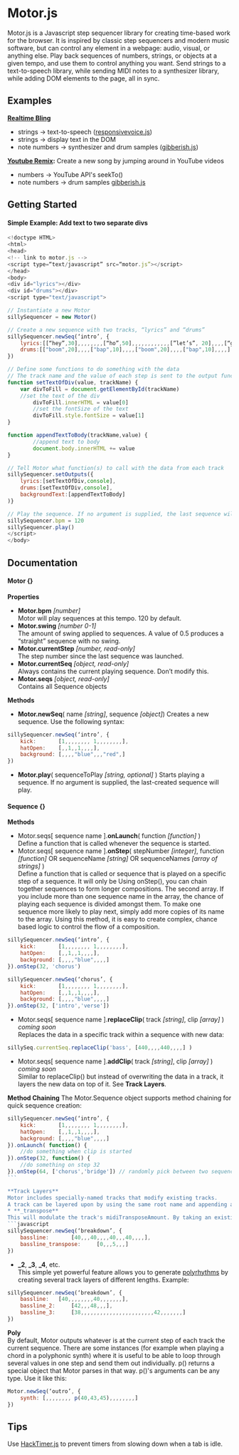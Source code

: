 # Motor.js
Motor.js is a Javascript step sequencer library for creating time-based work for the browser. It is inspired by classic step sequencers and modern music software, but can control any element in a webpage: audio, visual, or anything else. Play back sequences of numbers, strings, or objects at a given tempo, and use them to control anything you want. Send strings to a text-to-speech library, while sending MIDI notes to a synthesizer library, while adding DOM elements to the page, all in sync.

## Examples
**[Realtime Bling](http://urmston.xyz/realtimebling)**
- strings -> text-to-speech ([responsivevoice.js](link))
- strings -> display text in the DOM
- note numbers -> synthesizer and drum samples ([gibberish.js](https://github.com/charlieroberts/Gibberish))

**[Youtube Remix](http://urmston.xyz/trackYoutubeRemix):** Create a new song by jumping around in YouTube videos
- numbers -> YouTube API's seekTo()
- note numbers -> drum samples [gibberish.js](https://github.com/charlieroberts/Gibberish)

## Getting Started
#### Simple Example: Add text to two separate divs
```javascript
<!doctype HTML>
<html>
<head>
<!-- link to motor.js -->
<script type=“text/javascript” src=“motor.js”></script>
</head>
<body>
<div id="lyrics"></div>
<div id="drums"></div>
<script type="text/javascript">

// Instantiate a new Motor
sillySequencer = new Motor()

// Create a new sequence with two tracks, “lyrics” and “drums”
sillySequencer.newSeq(‘intro’, {
	lyrics:[[“hey”,30],,,,,,,,[“ho”,50],,,,,,,,,,,,[”let’s”, 20],,,,[“go”,50],,,,,,,,],
	drums:[["boom",20],,,,["bap",10],,,,["boom",20],,,,["bap",10],,,,]
})

// Define some functions to do something with the data
// The track name and the value of each step is sent to the output functions
function setTextOfDiv(value, trackName) {
   	var divToFill = document.getElementById(trackName)
   	//set the text of the div
    	divToFill.innerHTML = value[0]
    	//set the fontSize of the text
    	divToFill.style.fontSize = value[1]
}

function appendTextToBody(trackName,value) {
    	//append text to body
    	document.body.innerHTML += value
}

// Tell Motor what function(s) to call with the data from each track
sillySequencer.setOutputs({
	lyrics:[setTextOfDiv,console],
	drums:[setTextOfDiv,console],
	backgroundText:[appendTextToBody]
)}

// Play the sequence. If no argument is supplied, the last sequence will play.
sillySequencer.bpm = 120
sillySequencer.play()
</script>
</body>
```

## Documentation
#### Motor {}
**Properties**
* **Motor.bpm** *[number]*     
Motor will play sequences at this tempo. 120 by default.
* **Motor.swing** *[number 0-1]*     
The amount of swing applied to sequences. A value of 0.5 produces a “straight” sequence with no swing.
* **Motor.currentStep** *[number, read-only]*     
The step number since the last sequence was launched.
* **Motor.currentSeq** *[object, read-only]*      
Always contains the current playing sequence. Don’t modify this.
* **Motor.seqs** *[object, read-only]*     
Contains all Sequence objects

**Methods**     
* **Motor.newSeq**( name *[string]*, sequence *[object]*)
Creates a new sequence. Use the following syntax:
```javascript
sillySequencer.newSeq(‘intro’, {  
	kick: 		[1,,,,,,,, 1,,,,,,,,],  
	hatOpen: 	[,,1,,1,,,,],  
	background:	[,,,,"blue",,,"red",]
})
```
* **Motor.play**( sequenceToPlay *[string, optional]* )
Starts playing a sequence. If no argument is supplied, the last-created sequence will play.


#### Sequence {}
**Methods**     
* Motor.seqs[ sequence name ].**onLaunch**( function *[function]* )     
Define a function that is called whenever the sequence is started.
* Motor.seqs[ sequence name ].**onStep**( stepNumber *[integer]*, function *[function]* OR sequenceName *[string]* OR sequenceNames *[array of strings]* )    
Define a function that is called or sequence that is played on a specific step of a sequence. It will only be 
Using onStep(), you can chain together sequences to form longer compositions. The second array. If you include more than one sequence name in the array, the chance of playing each sequence is divided amongst them. To make one sequence more likely to play next, simply add more copies of its name to the array. Using this method, it is easy to create complex, chance based logic to control the flow of a composition.

```javascript
sillySequencer.newSeq(‘intro’, {  
	kick: 		[1,,,,,,,, 1,,,,,,,,],  
	hatOpen: 	[,,1,,1,,,,],  
	background:	[,,,,"blue",,,,]
}).onStep(32, 'chorus')

sillySequencer.newSeq(‘chorus’, {  
	kick: 		[1,,,,,,,, 1,,,,,,,,],  
	hatOpen: 	[,,1,,1,,,,],  
	background:	[,,,,"blue",,,,]
}).onStep(32, ['intro','verse'])
````
* Motor.seqs[ sequence name ].**replaceClip**( track *[string]*, clip *[array]* ) *coming soon*     
Replaces the data in a specific track within a sequence with new data: 
```javascript
sillySeq.currentSeq.replaceClip('bass', [440,,,,440,,,,] )
```
* Motor.seqs[ sequence name ].**addClip**( track *[string]*, clip *[array]* ) *coming soon*      
Similar to replaceClip() but instead of overwriting the data in a track, it layers the new data on top of it. See **Track Layers**.

**Method Chaining**
The Motor.Sequence object supports method chaining for quick sequence creation:
````javascript
sillySequencer.newSeq(‘intro’, {  
	kick: 		[1,,,,,,,, 1,,,,,,,,],  
	hatOpen: 	[,,1,,1,,,,],  
	background:	[,,,,"blue",,,,]
}).onLaunch( function() {
	//do something when clip is started
}).onStep(32, function() {
	//do something on step 32
}).onStep(64, ['chorus','bridge']) // randomly pick between two sequences to play on step 64
```

**Track Layers**     
Motor includes specially-named tracks that modify existing tracks.
A track can be layered upon by using the same root name and appending a keyword.
* **_transpose**     
This will modulate the track's midiTransposeAmount. By taking an existing melody and transposing it with the _transpose track layer you can achieve some interesting melodic effects, especially when the two layers are different lengths. Example:
```javascript
sillySequencer.newSeq(‘breakdown’, {  
	bassline: 		[40,,,40,,,,40,,,40,,,,],  
	bassline_transpose: 	[0,,,5,,,]
})
````
* **_2**, **_3**, **_4**, etc.    
This simple yet powerful feature allows you to generate [polyrhythms](https://en.wikipedia.org/wiki/Polyrhythm) by creating several track layers of different lengths. Example:
```javascript
sillySequencer.newSeq(‘breakdown’, {  
	bassline: 	[40,,,,,,,,40,,,,,,,],  
	bassline_2: 	[42,,,48,,,],
	bassline_3: 	[38,,,,,,,,,,,,,,,,,,,,,,,42,,,,,,,]
})
````
**Poly**     
By default, Motor outputs whatever is at the current step of each track the current sequence. There are some instances (for example when playing a chord in a polyphonic synth) where it is useful to be able to loop through several values in one step and send them out individually. p() returns a special object that Motor parses in that way. p()'s arguments can be any type. Use it like this:
```javascript
Motor.newSeq(‘outro’, {  
	synth: [,,,,,,,, p(40,43,45),,,,,,,,]  
})
````
## Tips
Use [HackTimer.js](https://github.com/turuslan/HackTimer) to prevent timers from slowing down when a tab is idle.
